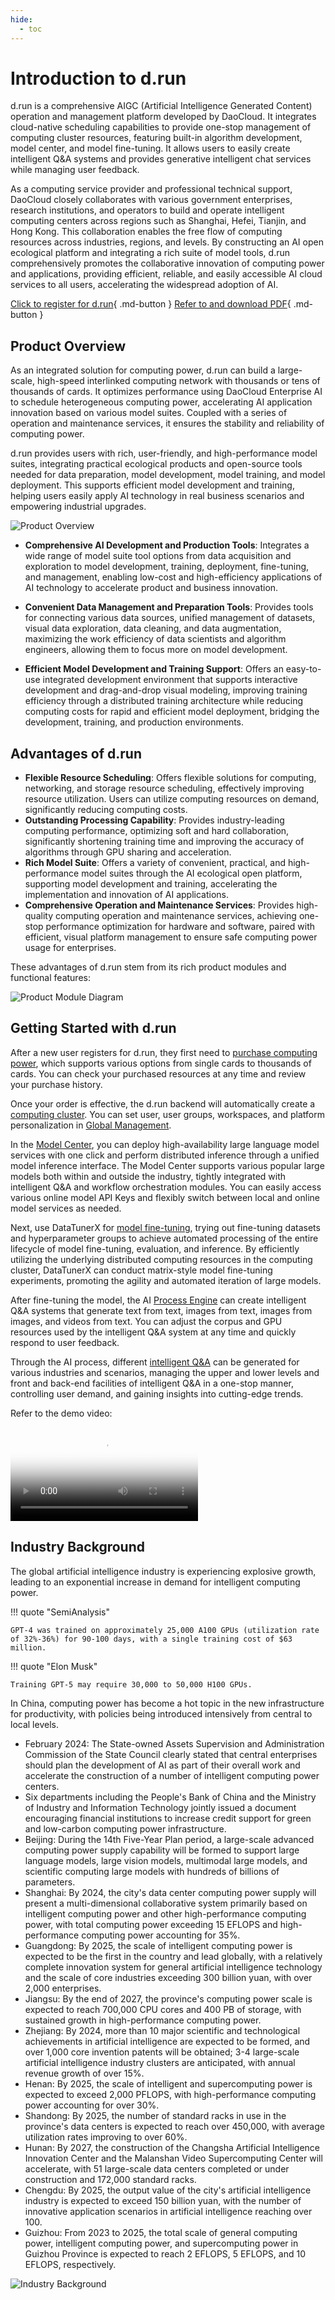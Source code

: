 ```yaml
---
hide:
  - toc
---
```


# Introduction to d.run

d.run is a comprehensive AIGC (Artificial Intelligence Generated Content) operation and management platform developed by DaoCloud. It integrates cloud-native scheduling capabilities to provide one-stop management of computing cluster resources, featuring built-in algorithm development, model center, and model fine-tuning. It allows users to easily create intelligent Q&A systems and provides generative intelligent chat services while managing user feedback.

As a computing service provider and professional technical support, DaoCloud closely collaborates with various government enterprises, research institutions, and operators to build and operate intelligent computing centers across regions such as Shanghai, Hefei, Tianjin, and Hong Kong. This collaboration enables the free flow of computing resources across industries, regions, and levels. By constructing an AI open ecological platform and integrating a rich suite of model tools, d.run comprehensively promotes the collaborative innovation of computing power and applications, providing efficient, reliable, and easily accessible AI cloud services to all users, accelerating the widespread adoption of AI.

[Click to register for d.run](https://console.d.run/){ .md-button }
[Refer to and download PDF](https://harbor-test2.cn-sh2.ufileos.com/drun/d.run-0625.pdf){ .md-button }

## Product Overview

As an integrated solution for computing power, d.run can build a large-scale, high-speed interlinked computing network with thousands or tens of thousands of cards. It optimizes performance using DaoCloud Enterprise AI to schedule heterogeneous computing power, accelerating AI application innovation based on various model suites. Coupled with a series of operation and maintenance services, it ensures the stability and reliability of computing power.

d.run provides users with rich, user-friendly, and high-performance model suites, integrating practical ecological products and open-source tools needed for data preparation, model development, model training, and model deployment. This supports efficient model development and training, helping users easily apply AI technology in real business scenarios and empowering industrial upgrades.

![Product Overview](../../buy/images/landscape1.png)

- **Comprehensive AI Development and Production Tools**: Integrates a wide range of model suite tool options from data acquisition and exploration to model development, training, deployment, fine-tuning, and management, enabling low-cost and high-efficiency applications of AI technology to accelerate product and business innovation.

- **Convenient Data Management and Preparation Tools**: Provides tools for connecting various data sources, unified management of datasets, visual data exploration, data cleaning, and data augmentation, maximizing the work efficiency of data scientists and algorithm engineers, allowing them to focus more on model development.

- **Efficient Model Development and Training Support**: Offers an easy-to-use integrated development environment that supports interactive development and drag-and-drop visual modeling, improving training efficiency through a distributed training architecture while reducing computing costs for rapid and efficient model deployment, bridging the development, training, and production environments.

## Advantages of d.run

- **Flexible Resource Scheduling**: Offers flexible solutions for computing, networking, and storage resource scheduling, effectively improving resource utilization. Users can utilize computing resources on demand, significantly reducing computing costs.
- **Outstanding Processing Capability**: Provides industry-leading computing performance, optimizing soft and hard collaboration, significantly shortening training time and improving the accuracy of algorithms through GPU sharing and acceleration.
- **Rich Model Suite**: Offers a variety of convenient, practical, and high-performance model suites through the AI ecological open platform, supporting model development and training, accelerating the implementation and innovation of AI applications.
- **Comprehensive Operation and Maintenance Services**: Provides high-quality computing operation and maintenance services, achieving one-stop performance optimization for hardware and software, paired with efficient, visual platform management to ensure safe computing power usage for enterprises.

These advantages of d.run stem from its rich product modules and functional features:

![Product Module Diagram](../../buy/images/models.png)

## Getting Started with d.run

After a new user registers for d.run, they first need to [purchase computing power](./buy.md), which supports various options from single cards to thousands of cards. You can check your purchased resources at any time and review your purchase history.

Once your order is effective, the d.run backend will automatically create a [computing cluster](../kpanda/intro/index.md). You can set user, user groups, workspaces, and platform personalization in [Global Management](../ghippo/intro/index.md).

In the [Model Center](../dmc/index.md), you can deploy high-availability large language model services with one click and perform distributed inference through a unified model inference interface. The Model Center supports various popular large models both within and outside the industry, tightly integrated with intelligent Q&A and workflow orchestration modules. You can easily access various online model API Keys and flexibly switch between local and online model services as needed.

Next, use DataTunerX for [model fine-tuning](../dtx/index.md), trying out fine-tuning datasets and hyperparameter groups to achieve automated processing of the entire lifecycle of model fine-tuning, evaluation, and inference. By efficiently utilizing the underlying distributed computing resources in the computing cluster, DataTunerX can conduct matrix-style model fine-tuning experiments, promoting the agility and automated iteration of large models.

After fine-tuning the model, the AI [Process Engine](../monkey/index.md) can create intelligent Q&A systems that generate text from text, images from text, images from images, and videos from text. You can adjust the corpus and GPU resources used by the intelligent Q&A system at any time and quickly respond to user feedback.

Through the AI process, different [intelligent Q&A](../dak/index.md) can be generated for various industries and scenarios, managing the upper and lower levels and front and back-end facilities of intelligent Q&A in a one-stop manner, controlling user demand, and gaining insights into cutting-edge trends.

Refer to the demo video:

<div class="responsive-video-container">
<video controls src="https://harbor-test2.cn-sh2.ufileos.com/drun/d.run-workflow.mp4" preload="metadata" poster="./images/workflow.png"></video>
</div>

## Industry Background

The global artificial intelligence industry is experiencing explosive growth, leading to an exponential increase in demand for intelligent computing power.

!!! quote "SemiAnalysis"

    GPT-4 was trained on approximately 25,000 A100 GPUs (utilization rate of 32%-36%) for 90-100 days, with a single training cost of $63 million.

!!! quote "Elon Musk"

    Training GPT-5 may require 30,000 to 50,000 H100 GPUs.

In China, computing power has become a hot topic in the new infrastructure for productivity, with policies being introduced intensively from central to local levels.

- February 2024: The State-owned Assets Supervision and Administration Commission of the State Council clearly stated that central enterprises should plan the development of AI as part of their overall work and accelerate the construction of a number of intelligent computing power centers.
- Six departments including the People's Bank of China and the Ministry of Industry and Information Technology jointly issued a document encouraging financial institutions to increase credit support for green and low-carbon computing power infrastructure.
- Beijing: During the 14th Five-Year Plan period, a large-scale advanced computing power supply capability will be formed to support large language models, large vision models, multimodal large models, and scientific computing large models with hundreds of billions of parameters.
- Shanghai: By 2024, the city's data center computing power supply will present a multi-dimensional collaborative system primarily based on intelligent computing power and other high-performance computing power, with total computing power exceeding 15 EFLOPS and high-performance computing power accounting for 35%.
- Guangdong: By 2025, the scale of intelligent computing power is expected to be the first in the country and lead globally, with a relatively complete innovation system for general artificial intelligence technology and the scale of core industries exceeding 300 billion yuan, with over 2,000 enterprises.
- Jiangsu: By the end of 2027, the province's computing power scale is expected to reach 700,000 CPU cores and 400 PB of storage, with sustained growth in high-performance computing power.
- Zhejiang: By 2024, more than 10 major scientific and technological achievements in artificial intelligence are expected to be formed, and over 1,000 core invention patents will be obtained; 3-4 large-scale artificial intelligence industry clusters are anticipated, with annual revenue growth of over 15%.
- Henan: By 2025, the scale of intelligent and supercomputing power is expected to exceed 2,000 PFLOPS, with high-performance computing power accounting for over 30%.
- Shandong: By 2025, the number of standard racks in use in the province's data centers is expected to reach over 450,000, with average utilization rates improving to over 60%.
- Hunan: By 2027, the construction of the Changsha Artificial Intelligence Innovation Center and the Malanshan Video Supercomputing Center will accelerate, with 51 large-scale data centers completed or under construction and 172,000 standard racks.
- Chengdu: By 2025, the output value of the city's artificial intelligence industry is expected to exceed 150 billion yuan, with the number of innovative application scenarios in artificial intelligence reaching over 100.
- Guizhou: From 2023 to 2025, the total scale of general computing power, intelligent computing power, and supercomputing power in Guizhou Province is expected to reach 2 EFLOPS, 5 EFLOPS, and 10 EFLOPS, respectively.

![Industry Background](../../buy/images/background.png)
